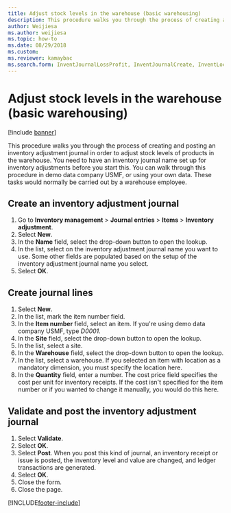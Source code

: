 ```yaml
--- 
title: Adjust stock levels in the warehouse (basic warehousing)
description: This procedure walks you through the process of creating and posting an inventory adjustment journal in order to adjust stock levels of products in the warehouse.
author: Weijiesa
ms.author: weijiesa
ms.topic: how-to
ms.date: 08/29/2018
ms.custom:
ms.reviewer: kamaybac   
ms.search.form: InventJournalLossProfit, InventJournalCreate, InventLocationIdLookup 
---
```


# Adjust stock levels in the warehouse (basic warehousing)

[!include [banner](../../includes/banner.md)]

This procedure walks you through the process of creating and posting an inventory adjustment journal in order to adjust stock levels of products in the warehouse. You need to have an inventory journal name set up for inventory adjustments before you start this. You can walk through this procedure in demo data company USMF, or using your own data. These tasks would normally be carried out by a warehouse employee.

## Create an inventory adjustment journal

1. Go to **Inventory management** \> **Journal entries** \> **Items** \> **Inventory adjustment**.
2. Select **New**.
3. In the **Name** field, select the drop-down button to open the lookup.
4. In the list, select on the inventory adjustment journal name you want to use. Some other fields are populated based on the setup of the inventory adjustment journal name you select.  
5. Select **OK**.

## Create journal lines

1. Select **New**.
2. In the list, mark the item number field.
3. In the **Item number** field, select an item. If you're using demo data company USMF, type *D0001*.
4. In the **Site** field, select the drop-down button to open the lookup.
5. In the list, select a site.
6. In the **Warehouse** field, select the drop-down button to open the lookup.
7. In the list, select a warehouse. If you selected an item with location as a mandatory dimension, you must specify the location here.  
8. In the **Quantity** field, enter a number. The cost price field specifies the cost per unit for inventory receipts. If the cost isn't specified for the item number or if you wanted to change it manually, you would do this here.  

## Validate and post the inventory adjustment journal

1. Select **Validate**.
2. Select **OK**.
3. Select **Post**. When you post this kind of journal, an inventory receipt or issue is posted, the inventory level and value are changed, and ledger transactions are generated.  
4. Select **OK**.
5. Close the form.
6. Close the page.

[!INCLUDE[footer-include](../../../includes/footer-banner.md)]
